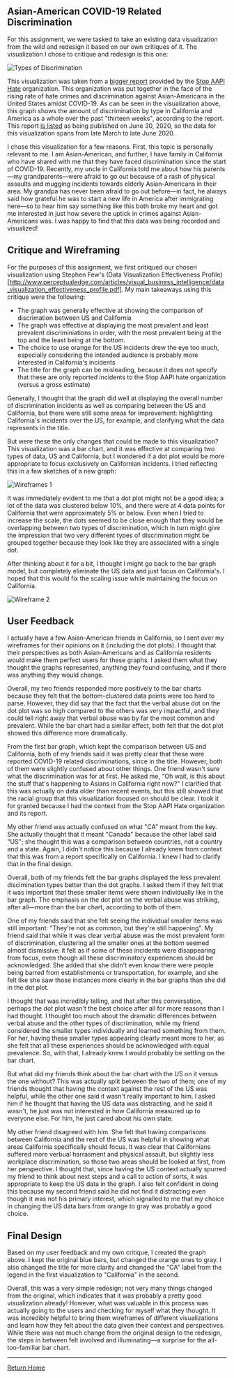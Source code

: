 ## Asian-American COVID-19 Related Discrimination 

For this assignment, we were tasked to take an existing data visualization from the wild and redesign it based on our own critiques of it. The visualization I chose to critique and redesign is this one:

![Types of Discrimination](https://i.imgur.com/nB6VsDw.png)

This visualization was taken from a [bigger report](https://secureservercdn.net/104.238.69.231/a1w.90d.myftpupload.com/wp-content/uploads/2020/10/Stop_AAPI_Hate_CA_Report_200630.pdf) provided by the [Stop AAPI Hate](https://stopaapihate.org/) organization. This organization was put together in the face of the rising rate of hate crimes and discrimination against Asian-Americans in the United States amidst COVID-19. As can be seen in the visualization above, this graph shows the amount of discrimination by type in California and America as a whole over the past "thirteen weeks", according to the report. This report [is listed](https://stopaapihate.org/reportsreleases/) as being published on June 30, 2020, so the data for this visualization spans from late March to late June 2020.  

I chose this visualization for a few reasons. First, this topic is personally relevant to me. I am Asian-American, and further, I have family in California who have shared with me that they have faced discrimination since the start of COVID-19. Recently, my uncle in California told me about how his parents&mdash;my grandparents&mdash;were afraid to go out because of a rash of physical assaults and mugging incidents towards elderly Asian-Americans in their area. My grandpa has never been afraid to go out before&mdash;in fact, he always said how grateful he was to start a new life in America after immigrating here&mdash;so to hear him say something like this both broke my heart and got me interested in just how severe the uptick in crimes against Asian-Americans was. I was happy to find that this data was being recorded and visualized! 

## Critique and Wireframing 

For the purposes of this assignment, we first critiqued our chosen visualization using Stephen Few's (Data Visualization Effectiveness Profile)[http://www.perceptualedge.com/articles/visual_business_intelligence/data_visualization_effectiveness_profile.pdf]. My main takeaways using this critique were the following: 

* The graph was generally effective at showing the comparison of discrimation between US and California 
* The graph was effective at displaying the most prevalent and least prevalent discriminiations in order, with the most prevalent being at the top and the least being at the bottom. 
* The choice to use orange for the US incidents drew the eye too much, especially considering the intended audience is probably more interested in California's incidents 
* The title for the graph can be misleading, because it does not specify that these are only reported incidents to the Stop AAPI hate organization (versus a gross estimate) 

Generally, I thought that the graph did well at displaying the overall number of discrimination incidents as well as comparing between the US and California, but there were still some areas for improvement: highlighting California's incidents over the US, for example, and clarifying what the data represents in the title. 

But were these the only changes that could be made to this visualization? This visualization was a bar chart, and it was effective at comparing two types of data, US and California, but I wondered if a dot plot would be more appropriate to focus exclusively on Californian incidents. I tried reflecting this in a few sketches of a new graph: 

![Wireframes 1](https://i.imgur.com/5cR39tL.jpg)

It was immediately evident to me that a dot plot might not be a good idea; a lot of the data was clustered below 10%, and there were at 4 data points for California that were approximately 5% or below. Even when I tried to increase the scale, the dots seemed to be close enough that they would be overlapping between two types of discrimination, which in turn might give the impression that two very different types of discrimination might be grouped together because they look like they are associated with a single dot.

After thinking about it for a bit, I thought I might go back to the bar graph model, but completely eliminate the US data and just focus on California's. I hoped that this would fix the scaling issue while maintaining the focus on California. 

![Wireframe 2](https://i.imgur.com/RAgnjVm.jpg) 

## User Feedback 

I actually have a few Asian-American friends in California, so I sent over my wireframes for their opinions on it (including the dot plots). I thought that their perspectives as both Asian-Americans and as California residents would make them perfect users for these graphs. I asked them what they thought the graphs represented, anything they found confusing, and if there was anything they would change. 

Overall, my two friends responded more positively to the bar charts because they felt that the bottom-clustered data points were too hard to parse. However, they did say that the fact that the verbal abuse dot on the dot plot was so high compared to the others was very impactful, and they could tell right away that verbal abuse was by far the most common and prevalent. While the bar chart had a similar effect, both felt that the dot plot showed this difference more dramatically. 

From the first bar graph, which kept the comparison between US and California, both of my friends said it was pretty clear that these were reported COVID-19 related discriminations, since in the title. However, both of them were slightly confused about other things. One friend wasn't sure what the discrimination was for at first. He asked me, "Oh wait, is this about the stuff that's happening to Asians in California right now?" I clarified that this was actually on data older than recent events, but this still showed that the racial group that this visualization focused on should be clear. I took it for granted because I had the context from the Stop AAPI Hate organization and its report. 

My other friend was actually confused on what "CA" meant from the key. She actually thought that it meant "Canada" because the other label said "US"; she thought this was a comparison between countries, not a country and a state. Again, I didn't notice this because I already knew from context that this was from a report specifically on California. I knew I had to clarify that in the final design. 

Overall, both of my friends felt the bar graphs displayed the less prevalent discimination types better than the dot graphs. I asked them if they felt that it was important that these smaller items were shown individually like in the bar graph. The emphasis on the dot plot on the verbal abuse was striking, after all&mdash;more than the bar chart, according to both of them. 

One of my friends said that she felt seeing the individual smaller items was still important: "They're not as common, but they're still happening". My friend said that while it was clear verbal abuse was the most prevalent form of discrimination, clustering all the smaller ones at the bottom seemed almost dismissive; it felt as if some of these incidents were disappearing from focus, even though all these discriminatory experiences should be acknowledged. She added that she didn't even know there were people being barred from establishments or transportation, for example, and she felt like she saw those instances more clearly in the bar graphs than she did in the dot plot. 

I thought that was incredibly telling, and that after this conversation, perhaps the dot plot wasn't the best choice after all for more reasons than I had thought. I thought too much about the dramatic differences between verbal abuse and the other types of discrimination, while my friend considered the smaller types individually and learned something from them. For her, having these smaller types appearing clearly meant more to her, as she felt that all these experiences should be acknowledged with equal prevalence. So, with that, I already knew I would probably be settling on the bar chart. 

But what did my friends think about the bar chart with the US on it versus the one without? This was actually split between the two of them; one of my friends thought that having the context against the rest of the US was helpful, while the other one said it wasn't really important to him. I asked him if he thought that having the US data was distracting, and he said it wasn't, he just was not interested in how California measured up to everyone else. For him, he just cared about his own state. 

My other friend disagreed with him. She felt that having comparisons between California and the rest of the US was helpful in showing what areas California specifically should focus. It was clear that Californians suffered more verbual harrasment and physical assault, but slightly less workplace discrimination, so those two areas should be looked at first, from her perspective. I thought that, since having the US context actually spurred my friend to think about next steps and a call to action of sorts, it was appropriate to keep the US data in the graph. I also felt confident in doing this because my second friend said he did not find it distracting even though it was not his primary interest, which signalled to me that my choice in changing the US data bars from orange to gray was probably a good choice. 

## Final Design 

<div class="flourish-embed flourish-chart" data-src="visualisation/5360600"><script src="https://public.flourish.studio/resources/embed.js"></script></div>

Based on my user feedback and my own critique, I created the graph above. I kept the original blue bars, but changed the orange ones to gray. I also changed the title for more clarity and changed the "CA" label from the legend in the first visualization to "California" in the second. 

Overall, this was a very simple redesign; not very many things changed from the original, which indicates that it was probably a pretty good visualization already! However, what was valuable in this process was actually going to the users and checking for myself what they thought. It was incredibly helpful to bring them wireframes of different visualizations and learn how they felt about the data given their context and perspectives. While there was not much change from the original design to the redesign, the steps in between felt involved and illuminating&mdash;a surprise for the all-too-familiar bar chart.  

<hr>

[Return Home](https://ascho18.github.io/cho-portfolio/) 
